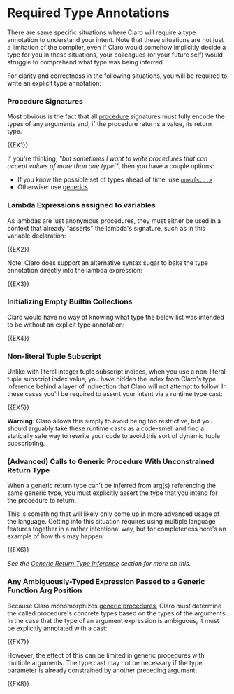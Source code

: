 # Required Type Annotations

There are same specific situations where Claro will require a type annotation to understand your intent. Note that these 
situations are not just a limitation of the compiler, even if Claro would somehow implicitly decide a type for you in 
these situations, your colleagues (or your future self) would struggle to comprehend what type was being inferred.

For clarity and correctness in the following situations, you will be required to write an explicit type annotation:

### Procedure Signatures

Most obvious is the fact that all [procedure](../../procedures.md) signatures must fully encode the types of any 
arguments and, if the procedure returns a value, its return type.

{{EX1}}

<div class="warning">

If you're thinking, _"but sometimes I want to write procedures that can accept values of more than one type!"_, then you
have a couple options:

- If you know the possible set of types ahead of time: use 
[`oneof<...>`](../../static_typing/oneofs/oneofs.generated_docs.md)
- Otherwise: use [generics](../../generics.generated_docs.md)
</div>

### Lambda Expressions assigned to variables

As lambdas are just anonymous procedures, they must either be used in a context that already "asserts" the lambda's
signature, such as in this variable declaration:

{{EX2}}

Note: Claro does support an alternative syntax sugar to bake the type annotation directly into the lambda expression:

{{EX3}}

### Initializing Empty Builtin Collections

Claro would have no way of knowing what type the below list was intended to be without an explicit type annotation:

{{EX4}}

### Non-literal Tuple Subscript

Unlike with literal integer tuple subscript indices, when you use a non-literal tuple subscript index value, you have
hidden the index from Claro's type inference behind a layer of indirection that Claro will not attempt to follow. In
these cases you'll be required to assert your intent via a runtime type cast:

{{EX5}}

<div class="warning">

**Warning**: Claro allows this simply to avoid being too restrictive, but you should arguably take these runtime casts
as a code-smell and find a statically safe way to rewrite your code to avoid this sort of dynamic tuple subscripting.
</div>

### (Advanced) Calls to Generic Procedure With Unconstrained Return Type

When a generic return type can't be inferred from arg(s) referencing the same generic type, you must explicitly assert
the type that you intend for the procedure to return. 

This is something that will likely only come up in more advanced usage of the language. Getting into this situation 
requires using multiple language features together in a rather intentional way, but for completeness here's an example 
of how this may happen:

{{EX6}}

_See the [Generic Return Type Inference](../../generics/generic_return_type_inference/generic_return_type_inference.generated_docs.md)
section for more on this._

### Any Ambiguously-Typed Expression Passed to a Generic Function Arg Position

Because Claro monomorphizes [generic procedures](../../generics.generated_docs.md), Claro must determine the called 
procedure's concrete types based on the types of the arguments. In the case that the type of an argument expression is
ambiguous, it must be explicitly annotated with a cast:

{{EX7}}

However, the effect of this can be limited in generic procedures with multiple arguments. The type cast may not be 
necessary if the type parameter is already constrained by another preceding argument:

{{EX8}}